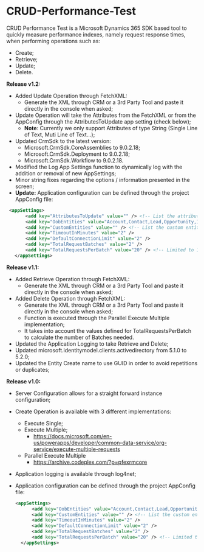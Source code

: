 # CRUD-Performance-Test

CRUD Performance Test is a Microsoft Dynamics 365 SDK based tool to quickly measure performance indexes, namely request 
response times, when performing operations such as:
- Create;
- Retrieve;
- Update;
- Delete.

<b>Release v1.2:</b>
- Added Update Operation through FetchXML:
  - Generate the XML through CRM or a 3rd Party Tool and paste it directly in the console when asked;
- Update Operation will take the Attributes from the FetchXML or from the AppConfig through the AttributesToUpdate app setting (check below);
  - <b>Note</b>: Currently we only support Attributes of type String (Single Line of Text, Muti Line of Text...);
- Updated CrmSdk to the latest version:
  - Microsoft.CrmSdk.CoreAssemblies to 9.0.2.18;
  - Microsoft.CrmSdk.Deployment to 9.0.2.18;
  - Microsoft.CrmSdk.Workflow to 9.0.2.18.
- Modified the Log App Settings function to dynamically log with the addition or removal of new AppSettings;
- Minor string fixes regarding the options / information presented in the screen;
- <b>Update:</b> Application configuration can be defined through the project AppConfig file:

 ```xml
  <appSettings>
		<add key="AttributesToUpdate" value="" /> <!-- List the attributes to be updated by separating them with commas (,) -->
		<add key="OobEntities" value="Account,Contact,Lead,Opportunity,Incident" />	<!-- List the OOB entities by separating them with commas (,) -->
		<add key="CustomEntities" value="" /> <!-- List the custom entities by separating them with commas (,) -->
		<add key="TimeoutInMinutes" value="2" />
		<add key="DefaultConnectionLimit" value="2" />
		<add key="TotalRequestBatches" value="2" />
		<add key="TotalRequestsPerBatch" value="20" /> <!-- Limited to 1000 (Batch Size) -->
	</appSettings>
  ```


<b>Release v1.1:</b>
- Added Retrieve Operation through FetchXML:
  - Generate the XML through CRM or a 3rd Party Tool and paste it directly in the console when asked;
- Added Delete Operation through FetchXML:
  - Generate the XML through CRM or a 3rd Party Tool and paste it directly in the console when asked;
  - Function is executed through the Parallel Execute Multiple implementation;
  - It takes into account the values defined for TotalRequestsPerBatch to calculate the number of Batches needed.
- Updated the Application Logging to take Retrieve and Delete;
- Updated microsoft.identitymodel.clients.activedirectory from 5.1.0 to 5.2.0;
- Updated the Entity Create name to use GUID in order to avoid repetitions or duplicates;


<b>Release v1.0:</b>
- Server Configuration allows for a straight forward instance configuration;
- Create Operation is available with 3 different implementations:
  - Execute Single;
  - Execute Multiple;
    - https://docs.microsoft.com/en-us/powerapps/developer/common-data-service/org-service/execute-multiple-requests
  - Parallel Execute Multiple
    - https://archive.codeplex.com/?p=pfexrmcore
- Application logging is available through log4net;
- Application configuration can be defined through the project AppConfig file:
  
  ```xml
  <appSettings>
		<add key="OobEntities" value="Account,Contact,Lead,Opportunity,Incident" /> <!-- List the OOB entities by separating them with commas (,) -->
		<add key="CustomEntities" value="" /> <!-- List the custom entities by separating them with commas (,) -->
		<add key="TimeoutInMinutes" value="2" />
		<add key="DefaultConnectionLimit" value="2" />
		<add key="TotalRequestBatches" value="2" />
		<add key="TotalRequestsPerBatch" value="20" /> <!-- Limited to 1000 (Batch Size) -->
	</appSettings>
  ```
